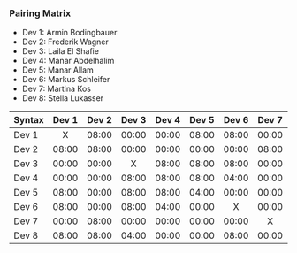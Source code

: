 

### Pairing Matrix

* Dev 1: Armin Bodingbauer
* Dev 2: Frederik Wagner
* Dev 3: Laila El Shafie
* Dev 4: Manar Abdelhalim 
* Dev 5: Manar Allam
* Dev 6: Markus Schleifer
* Dev 7: Martina Kos
* Dev 8: Stella Lukasser

| Syntax      | Dev 1   	  | Dev 2   	  | Dev 3   	  | Dev 4   	  | Dev 5   	  | Dev 6   	  | Dev 7   	  | Dev 8   	  |
| :---        |    :----:   |    :----:   |    :----:   |    :----:   |    :----:   |    :----:   |    :----:   |    :----:   |
| Dev 1       | X           | 08:00       | 00:00       | 00:00       | 08:00       | 08:00       | 00:00       | 08:00       |
| Dev 2       | 08:00       | 08:00           | 00:00       | 00:00       | 00:00       | 00:00       | 08:00       | 08:00       |
| Dev 3       | 00:00       | 00:00       | X           | 08:00       | 08:00       | 08:00       | 00:00       | 04:00       |
| Dev 4       | 00:00       | 00:00       | 08:00       | 08:00           | 08:00       | 04:00       | 00:00       | 00:00       |
| Dev 5       | 08:00       | 00:00       | 08:00       | 08:00       | 04:00           | 00:00       | 00:00       | 00:00       |
| Dev 6       | 08:00       | 00:00       | 08:00       | 04:00       | 00:00       | X           | 00:00       | 08:00       |
| Dev 7       | 00:00       | 08:00       | 00:00       | 00:00       | 00:00       | 00:00       | X           | 00:00       |
| Dev 8       | 08:00       | 08:00       | 04:00       | 00:00       | 00:00       | 08:00       | 00:00       | X           |
